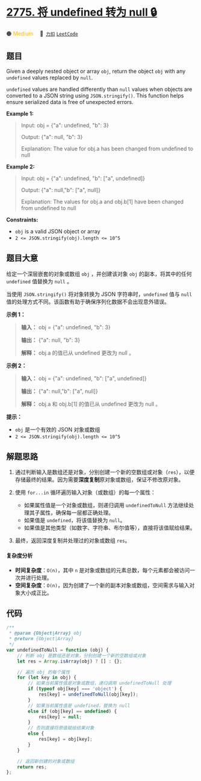 # [2775. 将 undefined 转为 null 🔒](https://2xiao.github.io/leetcode-js/problem/2775.html)

🟠 <font color=#ffb800>Medium</font>&emsp; 🔗&ensp;[`力扣`](https://leetcode.cn/problems/undefined-to-null) [`LeetCode`](https://leetcode.com/problems/undefined-to-null)

## 题目

Given a deeply nested object or array `obj`, return the object `obj` with any
`undefined` values replaced by `null`.

`undefined` values are handled differently than `null` values when objects are
converted to a JSON string using `JSON.stringify()`. This function helps
ensure serialized data is free of unexpected errors.

**Example 1:**

> Input: obj = {"a": undefined, "b": 3}
>
> Output: {"a": null, "b": 3}
>
> Explanation: The value for obj.a has been changed from undefined to null

**Example 2:**

> Input: obj = {"a": undefined, "b": ["a", undefined]}
>
> Output: {"a": null,"b": ["a", null]}
>
> Explanation: The values for obj.a and obj.b[1] have been changed from undefined to null

**Constraints:**

- `obj` is a valid JSON object or array
- `2 <= JSON.stringify(obj).length <= 10^5`

## 题目大意

给定一个深层嵌套的对象或数组 `obj` ，并创建该对象 `obj` 的副本，将其中的任何 `undefined` 值替换为 `null` 。

当使用 `JSON.stringify()` 将对象转换为 JSON 字符串时，`undefined` 值与 `null`
值的处理方式不同。该函数有助于确保序列化数据不会出现意外错误。

**示例 1：**

> **输入：** obj = {"a": undefined, "b": 3}
>
> **输出：** {"a": null, "b": 3}
>
> **解释：** obj.a 的值已从 undefined 更改为 null 。

**示例 2：**

> **输入：** obj = {"a": undefined, "b": ["a", undefined]}
>
> **输出：** {"a": null,"b": ["a", null]}
>
> **解释：** obj.a 和 obj.b[1] 的值已从 undefined 更改为 null 。

**提示：**

- `obj` 是一个有效的 JSON 对象或数组
- `2 <= JSON.stringify(obj).length <= 10^5`

## 解题思路

1. 通过判断输入是数组还是对象，分别创建一个新的空数组或对象（`res`），以便存储最终的结果。因为需要**深度复制**原对象或数组，保证不修改原对象。

2. 使用 `for...in` 循环遍历输入对象（或数组）的每一个属性：

   - 如果属性值是一个对象或数组，则递归调用 `undefinedToNull` 方法继续处理其子属性，确保每一层都正确处理。
   - 如果值是 `undefined`，将该值替换为 `null`。
   - 如果值是其他类型（如数字、字符串、布尔值等），直接将该值赋给结果。

3. 最终，返回深度复制并处理过的对象或数组 `res`。

#### 复杂度分析

- **时间复杂度**：`O(n)`，其中 `n` 是对象或数组的元素总数，每个元素都会被访问一次并进行处理。
- **空间复杂度**：`O(n)`，因为创建了一个新的副本对象或数组，空间需求与输入对象大小成正比。

## 代码

```javascript
/**
 * @param {Object|Array} obj
 * @return {Object|Array}
 */
var undefinedToNull = function (obj) {
	// 判断 obj 是数组还是对象，分别创建一个新的空数组或对象
	let res = Array.isArray(obj) ? [] : {};

	// 遍历 obj 的每个属性
	for (let key in obj) {
		// 如果当前属性值是对象或数组，递归调用 undefinedToNull 处理
		if (typeof obj[key] === 'object') {
			res[key] = undefinedToNull(obj[key]);
		}
		// 如果当前属性值是 undefined，替换为 null
		else if (obj[key] == undefined) {
			res[key] = null;
		}
		// 否则直接将原值赋给结果对象
		else {
			res[key] = obj[key];
		}
	}

	// 返回新创建的对象或数组
	return res;
};
```
